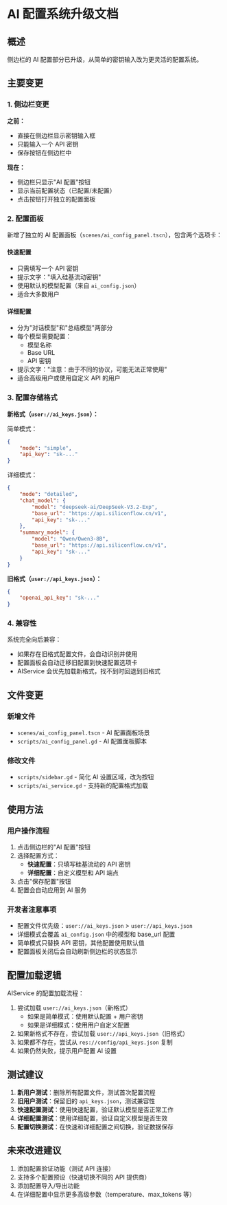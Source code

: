 # AI 配置系统升级文档

## 概述

侧边栏的 AI 配置部分已升级，从简单的密钥输入改为更灵活的配置系统。

## 主要变更

### 1. 侧边栏变更

**之前：**
- 直接在侧边栏显示密钥输入框
- 只能输入一个 API 密钥
- 保存按钮在侧边栏中

**现在：**
- 侧边栏只显示"AI 配置"按钮
- 显示当前配置状态（已配置/未配置）
- 点击按钮打开独立的配置面板

### 2. 配置面板

新增了独立的 AI 配置面板（`scenes/ai_config_panel.tscn`），包含两个选项卡：

#### 快速配置
- 只需填写一个 API 密钥
- 提示文字："填入硅基流动密钥"
- 使用默认的模型配置（来自 `ai_config.json`）
- 适合大多数用户

#### 详细配置
- 分为"对话模型"和"总结模型"两部分
- 每个模型需要配置：
  - 模型名称
  - Base URL
  - API 密钥
- 提示文字："注意：由于不同的协议，可能无法正常使用"
- 适合高级用户或使用自定义 API 的用户

### 3. 配置存储格式

**新格式（`user://ai_keys.json`）：**

简单模式：
```json
{
	"mode": "simple",
	"api_key": "sk-..."
}
```

详细模式：
```json
{
	"mode": "detailed",
	"chat_model": {
		"model": "deepseek-ai/DeepSeek-V3.2-Exp",
		"base_url": "https://api.siliconflow.cn/v1",
		"api_key": "sk-..."
	},
	"summary_model": {
		"model": "Qwen/Qwen3-8B",
		"base_url": "https://api.siliconflow.cn/v1",
		"api_key": "sk-..."
	}
}
```

**旧格式（`user://api_keys.json`）：**
```json
{
	"openai_api_key": "sk-..."
}
```

### 4. 兼容性

系统完全向后兼容：
- 如果存在旧格式配置文件，会自动识别并使用
- 配置面板会自动迁移旧配置到快速配置选项卡
- AIService 会优先加载新格式，找不到时回退到旧格式

## 文件变更

### 新增文件
- `scenes/ai_config_panel.tscn` - AI 配置面板场景
- `scripts/ai_config_panel.gd` - AI 配置面板脚本

### 修改文件
- `scripts/sidebar.gd` - 简化 AI 设置区域，改为按钮
- `scripts/ai_service.gd` - 支持新的配置格式加载

## 使用方法

### 用户操作流程

1. 点击侧边栏的"AI 配置"按钮
2. 选择配置方式：
   - **快速配置**：只填写硅基流动的 API 密钥
   - **详细配置**：自定义模型和 API 端点
3. 点击"保存配置"按钮
4. 配置会自动应用到 AI 服务

### 开发者注意事项

- 配置文件优先级：`user://ai_keys.json` > `user://api_keys.json`
- 详细模式会覆盖 `ai_config.json` 中的模型和 base_url 配置
- 简单模式只替换 API 密钥，其他配置使用默认值
- 配置面板关闭后会自动刷新侧边栏的状态显示

## 配置加载逻辑

AIService 的配置加载流程：

1. 尝试加载 `user://ai_keys.json`（新格式）
   - 如果是简单模式：使用默认配置 + 用户密钥
   - 如果是详细模式：使用用户自定义配置
2. 如果新格式不存在，尝试加载 `user://api_keys.json`（旧格式）
3. 如果都不存在，尝试从 `res://config/api_keys.json` 复制
4. 如果仍然失败，提示用户配置 AI 设置

## 测试建议

1. **新用户测试**：删除所有配置文件，测试首次配置流程
2. **旧用户测试**：保留旧的 `api_keys.json`，测试兼容性
3. **快速配置测试**：使用快速配置，验证默认模型是否正常工作
4. **详细配置测试**：使用详细配置，验证自定义模型是否生效
5. **配置切换测试**：在快速和详细配置之间切换，验证数据保存

## 未来改进建议

1. 添加配置验证功能（测试 API 连接）
2. 支持多个配置预设（快速切换不同的 API 提供商）
3. 添加配置导入/导出功能
4. 在详细配置中显示更多高级参数（temperature、max_tokens 等）
